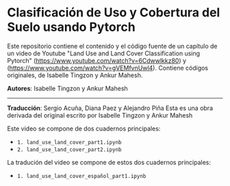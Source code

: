 # Clasificación de Uso y Cobertura del Suelo usando Pytorch

Este repositorio contiene el contenido y el código fuente de un capítulo de un video de Youtube "Land Use and Land Cover Classification using Pytorch" (https://www.youtube.com/watch?v=6Cdwwlkkz80) y (https://www.youtube.com/watch?v=gVEMfvnUwl4). Contiene códigos originales, de Isabelle Tingzon y Ankur Mahesh.

**Autores**: Isabelle Tingzon y Ankur Mahesh

---
**Traducción**: Sergio Acuña, Diana Paez y Alejandro Piña
Esta es una obra derivada del original escrito por Isabelle Tingzon y Ankur Mahesh

Este video se compone de dos cuadernos principales:

- `1. land_use_land_cover_part1.ipynb` <a href="https://colab.research.google.com/github/climatechange-ai-tutorials/lulc-classification/blob/main/land_use_land_cover_part1.ipynb"><img src="https://colab.research.google.com/assets/colab-badge.svg" height=14></a> 
- `2. land_use_land_cover_part2.ipynb` <a href="https://colab.research.google.com/github/climatechange-ai-tutorials/lulc-classification/blob/main/land_use_land_cover_part2.ipynb"><img src="https://colab.research.google.com/assets/colab-badge.svg" height=14></a>

La tradución del video se compone de estos dos cuadernos principales:
- `1. land_use_land_cover_español_part1.ipynb` <a href="https://colab.research.google.com/github/PaezDiana/cuaderno1/blob/main/land_use_land_cover_espa%C3%B1ol_part1.ipynb"><img src="https://colab.research.google.com/assets/colab-badge.svg" height=14></a> 


